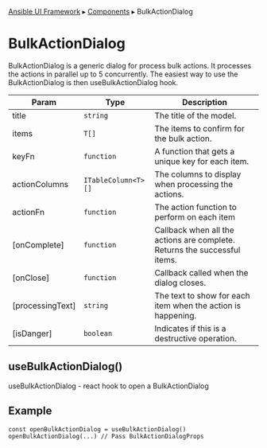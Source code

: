 [Ansible UI Framework](Framework.md) ▸ [Components](Components.md) ▸ BulkActionDialog

# BulkActionDialog

BulkActionDialog is a generic dialog for process bulk actions.
It processes the actions in parallel up to 5 concurrently.
The easiest way to use the BulkActionDialog is then useBulkActionDialog hook.

| Param            | Type                | Description                                                               |
| ---------------- | ------------------- | ------------------------------------------------------------------------- |
| title            | `string`            | The title of the model.                                                   |
| items            | `T[]`               | The items to confirm for the bulk action.                                 |
| keyFn            | `function`          | A function that gets a unique key for each item.                          |
| actionColumns    | `ITableColumn<T>[]` | The columns to display when processing the actions.                       |
| actionFn         | `function`          | The action function to perform on each item                               |
| [onComplete]     | `function`          | Callback when all the actions are complete. Returns the successful items. |
| [onClose]        | `function`          | Callback called when the dialog closes.                                   |
| [processingText] | `string`            | The text to show for each item when the action is happening.              |
| [isDanger]       | `boolean`           | Indicates if this is a destructive operation.                             |

## useBulkActionDialog()

useBulkActionDialog - react hook to open a BulkActionDialog

## Example

```tsx
const openBulkActionDialog = useBulkActionDialog()
openBulkActionDialog(...) // Pass BulkActionDialogProps
```
